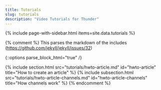 ```yaml
---
title: Tutorials
slug: tutorials
description: "Video Tutorials for Thunder"
---
```

{% include page-with-sidebar.html items=site.data.tutorials %}

{% comment %}
This parses the markdown of the includes
(https://github.com/jekyll/jekyll/issues/32)

{::options parse_block_html="true" /}

{% include section.html
  src="tutorials/hwto-article.md"
  id="hwto-article"
  title="How to create an article"
%}
{% include subsection.html
  src="tutorials/hwto-article-channels.md"
  id="hwto-article-channels"
  title="How channels work"
%}
{% endcomment %}
